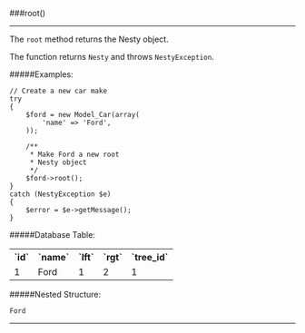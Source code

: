 ###root()

----------

The `root` method returns the Nesty object.

The function returns `Nesty` and throws `NestyException`.

#####Examples:

	// Create a new car make
	try
	{
		$ford = new Model_Car(array(
			'name' => 'Ford',
		));

		/**
		 * Make Ford a new root
		 * Nesty object
		 */
		$ford->root();
	}
	catch (NestyException $e)
	{
		$error = $e->getMessage();
	}

#####Database Table:

<table>
	<tr>
		<th>`id`</th>
		<th>`name`</th>
		<th>`lft`</th>
		<th>`rgt`</th>
		<th>`tree_id`</th>
	</tr>
	<tr>
		<td>1</td>
		<td>Ford</td>
		<td>1</td>
		<td>2</td>
		<td>1</td>
	</tr>
</table>

#####Nested Structure:

	Ford

----------
